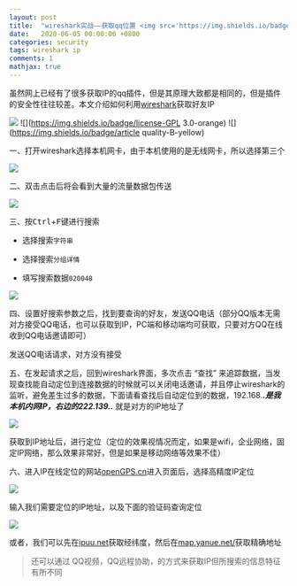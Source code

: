 ```yaml
---
layout: post
title:  "wireshark实战——获取qq位置 <img src='https://img.shields.io/badge/-原创-019733?style=flat'>"
date:   2020-06-05 00:00:00 +0800
categories: security
tags: wireshark ip
comments: 1
mathjax: true
---
```


虽然网上已经有了很多获取IP的qq插件，但是其原理大致都是相同的，但是插件的安全性往往较差。本文介绍如何利用[wireshark](https://www.wireshark.org/download.html)获取好友IP

<!-- more -->

![](https://img.shields.io/badge/reproduced-REEBUF-blue) ![](https://img.shields.io/badge/license-GPL 3.0-orange) ![](https://img.shields.io/badge/article quality-B-yellow)

一、打开wireshark选择本机网卡，由于本机使用的是无线网卡，所以选择第三个

![](https://image.3001.net/images/20170621/14980140026740.png!small)

二、双击点击后将会看到大量的流量数据包传送

![](https://image.3001.net/images/20170621/14980140148798.png!small)

三、按<kbd>Ctrl</kbd>+<kbd>F</kbd>键进行搜索

- 选择搜索`字符串`

- 选择搜索`分组详情`

- 填写搜索数据`020048`

![](https://image.3001.net/images/20170621/14980136675989.png!small)

四、设置好搜索参数之后，找到要查询的好友，发送QQ电话（部分QQ版本无需对方接受QQ电话，也可以获取到IP，PC端和移动端均可获取，只要对方QQ在线收到QQ电话邀请即可）

发送QQ电话请求，对方没有接受

五、在发起请求之后，回到wireshark界面，多次点击 “查找” 来追踪数据，当发现查找能自动定位到连接数据的时候就可以关闭电话邀请，并且停止wireshark的监听，避免差生过多的数据，下面请看查找后自动定位到的数据，192.168.***.***是我本机内网IP，右边的222.139.***.*** 就是对方的IP地址了

![](https://image.3001.net/images/20170621/14980138251109.png!small)

获取到IP地址后，进行定位（定位的效果视情况而定，如果是wifi，企业网络，固定IP网络，那么效果非常好，但是如果是移动网络等效果不佳）

六、进入IP在线定位的网站[openGPS.cn](http://www.opengps.cn/)进入页面后，选择高精度IP定位

![](https://image.3001.net/images/20170621/14980138652228.png!small)

输入我们需要定位的IP地址，以及下面的验证码查询定位

![](https://image.3001.net/images/20170621/14980138797138.png!small)

或者，我们可以先在[ipuu.net](https://www.ipuu.net/search/ip/)获取经纬度，然后在[map.yanue.net/](http://map.yanue.net/)获取精确地址

> 还可以通过 QQ视频，QQ远程协助，的方式来获取IP但所搜索的信息特征有所不同